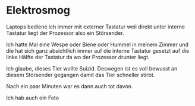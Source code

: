 # Elektrosmog

Laptops bediene ich
immer mit externer Tastatur
weil direkt unter interne Tastatur
liegt der Prozessor
also ein Störsender.

Ich hatte Mal eine
Wespe oder Biene oder Hummel
in meinem Zimmer
und die hat sich ganz absichtlich
immer auf die interne Tastatur gesetzt
auf die linke Hälfte der Tastatur
da wo der Prozessor drunter liegt.

Ich glaube, dieses Tier wollte Suizid.
Deswegen ist es voll bewusst
an diesem Störsender gegangen
damit das Tier schneller stirbt.

Nach ein paar Minuten
war es dann auch tot davon.

Ich hab auch ein Foto